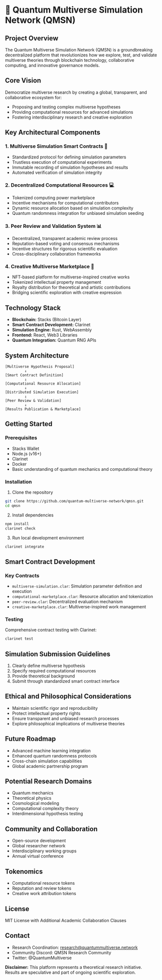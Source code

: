 # 🌌 Quantum Multiverse Simulation Network (QMSN)

## Project Overview

The Quantum Multiverse Simulation Network (QMSN) is a groundbreaking decentralized platform that revolutionizes how we explore, test, and validate multiverse theories through blockchain technology, collaborative computing, and innovative governance models.

## Core Vision

Democratize multiverse research by creating a global, transparent, and collaborative ecosystem for:
- Proposing and testing complex multiverse hypotheses
- Providing computational resources for advanced simulations
- Fostering interdisciplinary research and creative exploration

## Key Architectural Components

### 1. Multiverse Simulation Smart Contracts 🔬
- Standardized protocol for defining simulation parameters
- Trustless execution of computational experiments
- Immutable recording of simulation hypotheses and results
- Automated verification of simulation integrity

### 2. Decentralized Computational Resources 💻
- Tokenized computing power marketplace
- Incentive mechanisms for computational contributors
- Dynamic resource allocation based on simulation complexity
- Quantum randomness integration for unbiased simulation seeding

### 3. Peer Review and Validation System 📊
- Decentralized, transparent academic review process
- Reputation-based voting and consensus mechanisms
- Incentive structures for rigorous scientific evaluation
- Cross-disciplinary collaboration frameworks

### 4. Creative Multiverse Marketplace 🎨
- NFT-based platform for multiverse-inspired creative works
- Tokenized intellectual property management
- Royalty distribution for theoretical and artistic contributions
- Bridging scientific exploration with creative expression

## Technology Stack

- **Blockchain:** Stacks (Bitcoin Layer)
- **Smart Contract Development:** Clarinet
- **Simulation Engine:** Rust, WebAssembly
- **Frontend:** React, Web3 Libraries
- **Quantum Integration:** Quantum RNG APIs

## System Architecture

```
[Multiverse Hypothesis Proposal]
         ↓
[Smart Contract Definition]
         ↓
[Computational Resource Allocation]
         ↓
[Distributed Simulation Execution]
         ↓
[Peer Review & Validation]
         ↓
[Results Publication & Marketplace]
```

## Getting Started

### Prerequisites
- Stacks Wallet
- Node.js (v16+)
- Clarinet
- Docker
- Basic understanding of quantum mechanics and computational theory

### Installation

1. Clone the repository
```bash
git clone https://github.com/quantum-multiverse-network/qmsn.git
cd qmsn
```

2. Install dependencies
```bash
npm install
clarinet check
```

3. Run local development environment
```bash
clarinet integrate
```

## Smart Contract Development

### Key Contracts
- `multiverse-simulation.clar`: Simulation parameter definition and execution
- `computational-marketplace.clar`: Resource allocation and tokenization
- `peer-review.clar`: Decentralized evaluation mechanism
- `creative-marketplace.clar`: Multiverse-inspired work management

### Testing
Comprehensive contract testing with Clarinet:
```bash
clarinet test
```

## Simulation Submission Guidelines

1. Clearly define multiverse hypothesis
2. Specify required computational resources
3. Provide theoretical background
4. Submit through standardized smart contract interface

## Ethical and Philosophical Considerations

- Maintain scientific rigor and reproducibility
- Protect intellectual property rights
- Ensure transparent and unbiased research processes
- Explore philosophical implications of multiverse theories

## Future Roadmap

- Advanced machine learning integration
- Enhanced quantum randomness protocols
- Cross-chain simulation capabilities
- Global academic partnership program

## Potential Research Domains

- Quantum mechanics
- Theoretical physics
- Cosmological modeling
- Computational complexity theory
- Interdimensional hypothesis testing

## Community and Collaboration

- Open-source development
- Global researcher network
- Interdisciplinary working groups
- Annual virtual conference

## Tokenomics

- Computational resource tokens
- Reputation and review tokens
- Creative work attribution tokens

## License

MIT License with Additional Academic Collaboration Clauses

## Contact

- Research Coordination: research@quantummultiverse.network
- Community Discord: QMSN Research Community
- Twitter: @QuantumMultiverse

**Disclaimer:** This platform represents a theoretical research initiative. Results are speculative and part of ongoing scientific exploration.
